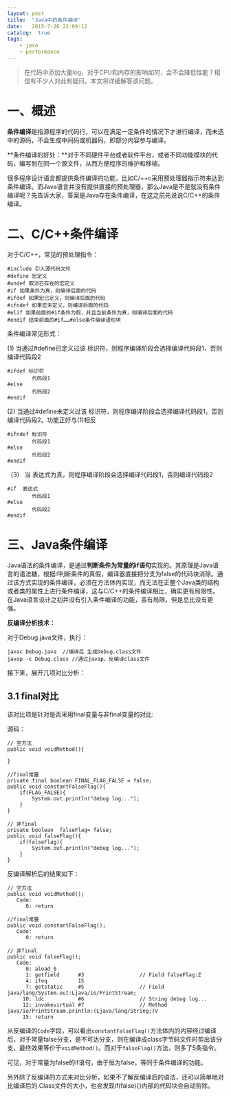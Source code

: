 ```yaml
---
layout: post
title:  "Java中的条件编译"
date:   2015-7-26 22:09:12
catalog:  true
tags:
    - java
    - performance
---
```



> 在代码中添加大量log，对于CPU和内存的影响如何，会不会降低性能？相信有不少人对此有疑问，本文将详细解答该问题。

# 一、概述

**条件编译**是指源程序的代码行，可以在满足一定条件的情况下才进行编译，而未选中的源码，不会生成中间码或机器码，即部分内容参与编译。

**条件编译的好处：**对于不同硬件平台或者软件平台，或者不同功能模块的代码，编写到在同一个源文件，从而方便程序的维护和移植。

很多程序设计语言都提供条件编译的功能，比如C/++c采用预处理器指示符来达到条件编译。而Java语言并没有提供直接的预处理器，那么Java是不是就没有条件编译呢？先告诉大家，答案是Java存在条件编译，在这之前先说说C/C++的条件编译。

# 二、C/C++条件编译

对于C/C++，常见的预处理指令：

	#include 引入源代码文件
	#define 宏定义
	#undef 取消已存在的宏定义
	#if 如果条件为真，则编译后面的代码
	#ifdef 如果宏已定义，则编译后面的代码
	#ifndef 如果宏未定义，则编译后面的代码
	#elif 如果前面的#if条件为假，并且当前条件为真，则编译后面的代码
	#endif 结束前面的#if……#else条件编译语句块

条件编译常见形式：

(1) 当通过#define已定义过该 标识符，则程序编译阶段会选择编译代码段1，否则编译代码段2

    #ifdef 标识符
            代码段1
    #else
            代码段2
    #endif 

(2) 当通过#define未定义过该 标识符，则程序编译阶段会选择编译代码段1，否则编译代码段2。功能正好与(1)相反

    #ifndef 标识符
            代码段1
    #else
            代码段2
    #endif

（3） 当 表达式为真，则程序编译阶段会选择编译代码段1，否则编译代码段2

    #if  表达式
            代码段1
    #else
            代码段2
    #endif

# 三、Java条件编译

Java语法的条件编译，是通过**判断条件为常量的if语句**实现的。其原理是Java语言的语法糖，根据if判断条件的真假，编译器直接把分支为false的代码块消除。通过该方式实现的条件编译，必须在方法体内实现，而无法在正整个Java类的结构或者类的属性上进行条件编译，这与C/C++的条件编译相比，确实更有局限性。在Java语言设计之初并没有引入条件编译的功能，虽有局限，但是总比没有更强。


**反编译分析技术：**

对于Debug.java文件，执行：

	javac Debug.java  //编译后 生成Debug.class文件
	javap -c Debug.class //通过javap，反编译class文件

接下来，展开几项对比分析：

## 3.1 final对比

该对比项是针对是否采用final变量与非final变量的对比:


源码：

    // 空方法
    public void voidMethod(){

    }

    //final常量
    private final boolean FINAL_FLAG_FALSE = false;
    public void constantFalseFlag(){
        if(FLAG_FALSE){
            System.out.println("debug log...");
        }
    }

    // 非final
    private boolean  falseFlag= false;
    public void falseFlag(){
        if(falseFlag){
            System.out.println("debug log...");
        }
    }

反编译解析后的结果如下：


	// 空方法
	public void voidMethod();
	   Code:
	      0: return

	//final常量
	public void constantFalseFlag();
	   Code:
	      0: return
	
	// 非final
	public void falseFlag();
	   Code:
	      0: aload_0
	      1: getfield      #3                  // Field falseFlag:Z
	      4: ifeq          15
	      7: getstatic     #5                  // Field java/lang/System.out:Ljava/io/PrintStream;
	     10: ldc           #6                  // String debug log...
	     12: invokevirtual #7                  // Method java/io/PrintStream.println:(Ljava/lang/String;)V
	     15: return
  

从反编译的`Code`字段，可以看出`constantFalseFlag()`方法体内的内容经过编译后，对于常量false分支，是不可达分支，则在编译成class字节码文件时剪出该分支，最终效果等价于`voidMethod()`。而对于`falseFlag()`方法，则多了5条指令。

可见，对于常量为false的if语句，由于恒为false，等同于条件编译的功能。

另外除了反编译的方式来对比分析，如果不了解反编译后的语法，还可以简单地对比编译后的.Class文件的大小，也会发现if(false){}内部的代码块会自动剪除。
